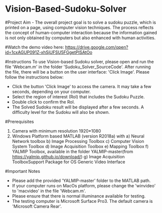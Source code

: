 # Vision-Based-Sudoku-Solver

#Project Aim - The overall project goal is to solve a sudoku puzzle, which is printed on a page, using computer vision techniques. The process reflects the concept of human-computer interaction because the information gained is not only obtained by computers but also enhanced with human activities.


#Watch the demo video here: https://drive.google.com/open?id=1cxAGUP091Z-xhSjUFSU5FGgetPISAtOo


#Instructions
To use Vision-based Sudoku solver, please open and run the file 'Webcam.m' in the folder 'Sudoku_Solver_SourceCode'. After running the file, there will be a button on the user interface: 'Click Image'. Please follow the instructions below:  

- Click the button 'Click Image' to access the camera. It may take a few seconds, depending on your computer.    
- Select the  region of interest (RoI) that includes the Sudoku Puzzle.
- Double click to confirm the RoI.  
- The Solved Sudoku result will be displayed after a few seconds. A difficulty level for the Sudoku will also be shown.


#Prerequisites

1. Camera with minimum resolution 1920*1080
2. Windows Platform based MATLAB (version R2018a) with
   a) Neural Network toolbox
   b) Image Processing Toolbox
   c) Computer Vision System Toolbox
   d) Image Acquisition Toolbox
   e) Mapping Toolbox
   f) YALMIP Toolbox, available in the folder YALMIP-master(from https://yalmip.github.io/download/)
   g) Image Acquisition ToolboxSupport Package for OS Generic Video Interface


#Important Notes

- Please add the provided 'YALMIP-master' folder to the MATLAB path.
- If your computer runs on MacOs platform, please change the 'winvideo' to 'macvideo' in the file 'Webcam.m'.
- Please ensure that there is normal illuminance available for testing.
- The testing computer is Microsoft Surface Pro3. The default camera is 'Microsoft Camera Rear'.
